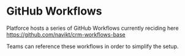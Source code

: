 # GitHub Workflows

Platforce hosts a series of GitHub Workflows currently reciding here <https://github.com/navikt/crm-workflows-base>

Teams can reference these workflows in order to simplify the setup.
